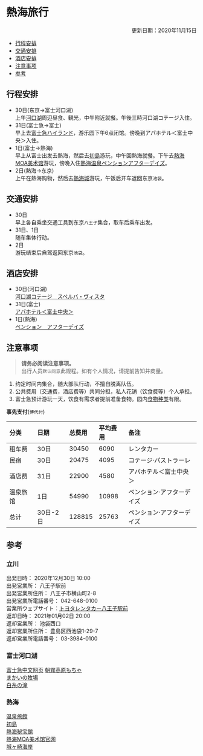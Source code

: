 # 熱海旅行

<p style="text-align:right">更新日期：2020年11月15日</p>

- [行程安排](#行程安排)
- [交通安排](#交通安排)
- [酒店安排](#酒店安排)
- [注意事项](#注意事项)
- [参考](#参考)

## 行程安排
* 30日(东京→富士河口湖)      
上午[河口湖](https://www.google.co.jp/maps/place/%E6%B2%B3%E5%8F%A3%E6%B9%96/@35.5105317,138.7594383,13.25z/data=!4m5!3m4!1s0x60195fb4a5043f4f:0x29cbb24b1e337d47!8m2!3d35.5170946!4d138.7517787?hl=ja)周辺昼食、観光，中午附近就餐。午後三時河口湖コテージ入住。          
* 31日(富士急→富士)     
早上去[富士急ハイランド](https://www.fujiq.jp/)，游乐园下午6点闭馆。傍晚到アパホテル＜富士中央＞入住。       
* 1日(富士→熱海)    
早上从富士出发去熱海，然后去[初島](https://www.hatsushima.jp/)游玩，中午回熱海就餐。下午去[熱海MOA美术馆](http://www.moaart.or.jp/access/)游玩，傍晚入住[熱海温泉ペンションアフターデイズ](https://www.google.co.jp/maps/place/%E3%82%A2%E3%83%95%E3%82%BF%E3%83%BC%E3%83%87%E3%82%A4%E3%82%BA/@35.0627338,139.0597649,15z/data=!4m18!1m9!3m8!1s0x6019bfbc54b965dd:0x2cfef33ab2400c4!2z44Ki44OV44K_44O844OH44Kk44K6!5m2!4m1!1i2!8m2!3d35.057414!4d139.068813!3m7!1s0x6019bfbc54b965dd:0x2cfef33ab2400c4!5m2!4m1!1i2!8m2!3d35.057414!4d139.068813?hl=ja)。
* 2日(熱海→东京)     
上午在熱海购物，然后去[熱海城](http://atamijyo.com/)游玩，午饭后开车返回东京`池袋`。

## 交通安排
* 30日     
早上各自乘坐交通工具到东京`八王子`集合，取车后乘车出发。    
* 31日、1日     
随车集体行动。    
* 2日     
游玩结束后自驾返回东京`池袋`。   

## 酒店安排
* 30日(河口湖)       
[河口湖コテージ　スペルバ・ヴィスタ](https://www.jalan.net/uw/uwp3200/uww3201init.do?yadNo=325085&planCd=02487344&roomTypeCd=0383761&taxType=1&sumPntRate=2&showSpFooterFlg=0&ntaLinkFlg=1&anaLinkFlg=1&jalLinkFlg=1&kekakuStatus=0&keyword=%E3%82%B9%E3%83%9A%E3%83%AB%E3%83%90%E3%80%80%E3%83%B4%E3%82%A3%E3%82%B9%E3%82%BF&pointIconDisplayFlg=1&iwf=&dayNum=1&loginChk=&hitOverFlg=0&afCd=&child1Num=&child2Num=&child3Num=&child4Num=&child5Num=&careBath=&careBathRent=&careBeach5=&careBoardRent=&careBrkPrv=&careBrkRoom=&careBt=&careChekout11=&careDinPrv=&careDinRoom=&careEsthetics=&careHighClass=&careItnr=&careJacuzzi=&careLookoutBath=&careMassage=&careNsmr=&careOnsen=&carePak=&carePet=&carePoint=&carePribateBath=&careSauna=&careSkiRent=&careSogei=&careStation5=&careSweet=&careTakkyu=&careCard=&careCardOnly=&careKake=&careNigori=&careOpenbath=&stayYear=2020&stayMonth=12&stayDay=30&stayCount=1&roomCount=1&adultNum=5&minPrice=0&maxPrice=999999&kenCd=&careOutsidePool=&rootCd=7701&pageListNumPlanFw=1_1_1_2)
* 31日(富士)       
[アパホテル＜富士中央＞](https://www.jalan.net/yad365325/?screenId=UWW3101&yadNo=365325&rootCd=7003&smlCd=212308&distCd=01&contHideFlg=1&yadoDetailMode=1&stayYear=&stayMonth=&stayDay=&dateUndecided=1&roomCount=1&adultNum=2&roomCrack=200000)
* 1日(熱海)            
[ペンション　アフターデイズ](https://www.jalan.net/yad325998/?contHideFlg=1&ccnt=pc_clip_yado_clip&stayDay=26&processId=&stayCount=&child1Num=&maxPrice=&kenCd=&rootCd=7003&dateUndecided=1&activeSort=&stayMonth=10&screenId=UWW9101&roomCount=1&stayYear=2020&roomCrack=200000&adultNum=2&afCd=&child2Num=&searchMode=0&mealType=&child3Num=&messageCd=&commentActFlg=&yadCassetteDispFlg=1&child4Num=&child5Num=&taxType=1&minPrice=)                      

## 注意事项
> **请务必阅读注意事项。**   
> 出行人员`默认同意`此规程。如有个人情况，请提前告知并商量。
1. 约定时间内集合，随大部队行动，不擅自脱离队伍。 
2. 公共费用（交通费，酒店费等）共同分担，私人花销（饮食费等）个人承担。
3. 富士急预计游玩一天，饮食有需求者提前准备食物。园内[食物种类](https://www.fujiq.jp/restaurant/)有限。

**事先支付**(`博代付`)

| 分类 | 日期 | 总费用 | 平均费用 | 备注 |
| :-- | :-- | :-- | :-- | :-- |
| 租车费 | 30日 | 30450 | 6090 | レンタカー |
| 民宿 | 30日 | 20475 | 4095 | コテージ·パストラーレ |
| 酒店费 | 31日 | 22900 | 4580 | アパホテル＜富士中央＞ |
| 温泉旅馆 | 1日 | 54990 | 10998 | ペンション·アフターデイズ |
| 总计 | 30日-2日 | 128815 | 25763 | ペンション·アフターデイズ |

## 参考
### 立川  
出発日時： 2020年12月30日 10:00      
出発営業所： 八王子駅前      
出発営業所住所： 八王子市横山町2-8      
出発営業所電話番号： 042-648-0100       
営業所ウェブサイト：[トヨタレンタカー八王子駅前](https://www.jalan.net/rentacar/search/130000/LRG_139200/SML_139205/SHOP_2652/)       
返却日時： 2021年01月02日 20:00      
返却営業所： 池袋西口       
返却営業所住所： 豊島区西池袋1-29-7     
返却営業所電話番号： 03-3984-0100          
   
### 富士河口湖
[富士急中文网页](https://www.fujiq.jp/zh-CHS/)
[朝霧高原もちゃ](http://www.mochiya.co.jp/)       
[まかいの牧場](https://www.makaino.com/)        
[白糸の滝](https://fujinomiya.gr.jp/guide/170/)        
### 熱海
[温泉旅館](https://www.after-days.co.jp/plan/)　　   
[初島](https://www.hatsushima.jp/)            
[熱海秘宝館](https://www.google.co.jp/maps/place/%E7%86%B1%E6%B5%B7%E7%A7%98%E5%AE%9D%E9%A4%A8/@35.0856837,139.0727826,15z/data=!4m12!1m6!3m5!1s0x6019e28a96dbf723:0x262527163440e4c7!2z5aWl6JOu5Y-w5a-66I2Y!8m2!3d34.6984094!4d138.9194564!3m4!1s0x6019be59750a71b7:0x6dc30fa0ce68e826!8m2!3d35.086833!4d139.0802085?hl=ja)         
[熱海MOA美术馆官网](http://www.moaart.or.jp/access/)         
[城ヶ崎海岸](https://itospa.com/spot/detail_54002.html)           

